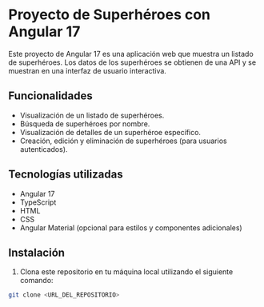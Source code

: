 # Proyecto de Superhéroes con Angular 17

Este proyecto de Angular 17 es una aplicación web que muestra un listado de superhéroes. Los datos de los superhéroes se obtienen de una API y se muestran en una interfaz de usuario interactiva.

## Funcionalidades

- Visualización de un listado de superhéroes.
- Búsqueda de superhéroes por nombre.
- Visualización de detalles de un superhéroe específico.
- Creación, edición y eliminación de superhéroes (para usuarios autenticados).

## Tecnologías utilizadas

- Angular 17
- TypeScript
- HTML
- CSS
- Angular Material (opcional para estilos y componentes adicionales)

## Instalación

1. Clona este repositorio en tu máquina local utilizando el siguiente comando:

```bash
git clone <URL_DEL_REPOSITORIO>
